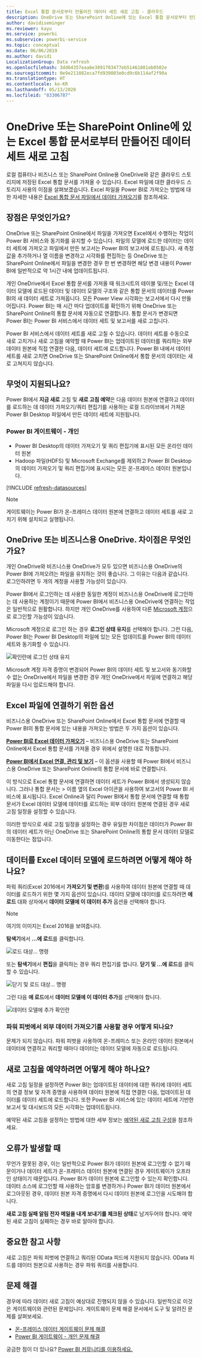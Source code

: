 ```yaml
---
title: Excel 통합 문서로부터 만들어진 데이터 세트 새로 고침 - 클라우드
description: OneDrive 또는 SharePoint Online에 있는 Excel 통합 문서로부터 만들어진 데이터 세트 새로 고침
author: davidiseminger
ms.reviewer: kayu
ms.service: powerbi
ms.subservice: powerbi-service
ms.topic: conceptual
ms.date: 06/06/2019
ms.author: davidi
LocalizationGroup: Data refresh
ms.openlocfilehash: 3dd64357eaa6e3891703477eb51461881eb0502e
ms.sourcegitcommit: 0e9e211082eca7fd939803e0cd9c6b114af2f90a
ms.translationtype: HT
ms.contentlocale: ko-KR
ms.lasthandoff: 05/13/2020
ms.locfileid: "83306787"
---
```

# <a name="refresh-a-dataset-created-from-an-excel-workbook-on-onedrive-or-sharepoint-online"></a>OneDrive 또는 SharePoint Online에 있는 Excel 통합 문서로부터 만들어진 데이터 세트 새로 고침

로컬 컴퓨터나 비즈니스 또는 SharePoint Online용 OneDrive와 같은 클라우드 스토리지에 저장된 Excel 통합 문서를 가져올 수 있습니다. Excel 파일에 대한 클라우드 스토리지 사용의 이점을 살펴보겠습니다. Excel 파일을 Power BI로 가져오는 방법에 대한 자세한 내용은 [Excel 통합 문서 파일에서 데이터 가져오기](service-excel-workbook-files.md)를 참조하세요.

## <a name="what-are-the-advantages"></a>장점은 무엇인가요?

OneDrive 또는 SharePoint Online에서 파일을 가져오면 Excel에서 수행하는 작업이 Power BI 서비스와 동기화를 유지할 수 있습니다. 파일의 모델에 로드한 데이터는 데이터 세트에 가져오고 파일에서 만든 보고서는 Power BI의 보고서에 로드됩니다. 새 측정값을 추가하거나 열 이름을 변경하고 시각화를 편집하는 등 OneDrive 또는 SharePoint Online에서 파일을 변경한 경우 한 번 변경하면 해당 변경 내용이 Power BI에 일반적으로 약 1시간 내에 업데이트됩니다.

개인 OneDrive에서 Excel 통합 문서를 가져올 때 워크시트의 테이블 및/또는 Excel 데이터 모델에 로드된 데이터 및 데이터 모델의 구조와 같은 통합 문서의 데이터를 Power BI의 새 데이터 세트로 가져옵니다. 모든 Power View 시각화는 보고서에서 다시 만들어집니다. Power BI는 매 시간 마다 업데이트를 확인하기 위해 OneDrive 또는 SharePoint Online의 통합 문서에 자동으로 연결합니다. 통합 문서가 변경되면 Power BI는 Power BI 서비스에서 데이터 세트 및 보고서를 새로 고칩니다.

Power BI 서비스에서 데이터 세트를 새로 고칠 수 있습니다. 데이터 세트를 수동으로 새로 고치거나 새로 고침을 예약할 때 Power BI는 업데이트된 데이터를 쿼리하는 외부 데이터 원본에 직접 연결한 다음, 데이터 세트에 로드합니다. Power BI 내에서 데이터 세트를 새로 고치면 OneDrive 또는 SharePoint Online에서 통합 문서의 데이터는 새로 고쳐지지 않습니다. 

## <a name="whats-supported"></a>무엇이 지원되나요?

Power BI에서 **지금 새로** 고침 및 **새로 고침 예약**은 다음 데이터 원본에 연결하고 데이터를 로드하는 데 데이터 가져오기/쿼리 편집기를 사용하는 로컬 드라이브에서 가져온 Power BI Desktop 파일에서 만든 데이터 세트에 지원됩니다.  

### <a name="power-bi-gateway---personal"></a>Power BI 게이트웨이 - 개인

* Power BI Desktop의 데이터 가져오기 및 쿼리 편집기에 표시된 모든 온라인 데이터 원본
* Hadoop 파일(HDFS) 및 Microsoft Exchange를 제외하고 Power BI Desktop의 데이터 가져오기 및 쿼리 편집기에 표시되는 모든 온-프레미스 데이터 원본입니다.

<!-- Refresh Data sources-->
[!INCLUDE [refresh-datasources](../includes/refresh-datasources.md)]

> [!NOTE]
> 게이트웨이는 Power BI가 온-프레미스 데이터 원본에 연결하고 데이터 세트를 새로 고치기 위해 설치되고 실행됩니다.
>
>

## <a name="onedrive-or-onedrive-for-business-whats-the-difference"></a>OneDrive 또는 비즈니스용 OneDrive. 차이점은 무엇인가요?

개인 OneDrive와 비즈니스용 OneDrive가 모두 있으면 비즈니스용 OneDrive의 Power BI에 가져오려는 파일을 유지하는 것이 좋습니다. 그 이유는 다음과 같습니다. 로그인하려면 두 개의 계정을 사용할 가능성이 있습니다.

Power BI에서 로그인하는 데 사용한 동일한 계정이 비즈니스용 OneDrive에 로그인하는 데 사용하는 계정이기 때문에 Power BI에서 비즈니스용 OneDrive에 연결하는 작업은 일반적으로 원활합니다. 하지만 개인 OneDrive를 사용하여 다른 [Microsoft 계정](https://account.microsoft.com)으로 로그인할 가능성이 있습니다.

Microsoft 계정으로 로그인 하는 경우 **로그인 상태 유지**를 선택해야 합니다. 그런 다음, Power BI는 Power BI Desktop의 파일에 있는 모든 업데이트를 Power BI의 데이터 세트와 동기화할 수 있습니다.  

![확인란에 로그인 상태 유지](media/refresh-excel-file-onedrive/refresh_signin_keepmesignedin.png)

Microsoft 계정 자격 증명이 변경되어 Power BI의 데이터 세트 및 보고서와 동기화할 수 없는 OneDrive에서 파일을 변경한 경우 개인 OneDrive에서 파일에 연결하고 해당 파일을 다시 업로드해야 합니다.

## <a name="options-for-connecting-to-excel-file"></a>Excel 파일에 연결하기 위한 옵션

비즈니스용 OneDrive 또는 SharePoint Online에서 Excel 통합 문서에 연결할 때 Power BI의 통합 문서에 있는 내용을 가져오는 방법은 두 가지 옵션이 있습니다.

[**Power BI로 Excel 데이터 가져오기**](service-excel-workbook-files.md#import-or-connect-to-an-excel-workbook-from-power-bi) – 비즈니스용 OneDrive 또는 SharePoint Online에서 Excel 통합 문서를 가져올 경우 위에서 설명한 대로 작동합니다.

[**Power BI에서 Excel 연결, 관리 및 보기**](service-excel-workbook-files.md#one-excel-workbook--two-ways-to-use-it) – 이 옵션을 사용할 때 Power BI에서 비즈니스용 OneDrive 또는 SharePoint Online의 통합 문서에 바로 연결합니다.

이 방식으로 Excel 통합 문서에 연결하면 데이터 세트가 Power BI에서 생성되지 않습니다. 그러나 통합 문서는 &gt; 이름 옆의 Excel 아이콘을 사용하여 보고서의 Power BI 서비스에 표시됩니다. Excel Online과 달리 Power BI에서 통합 문서에 연결할 때 통합 문서가 Excel 데이터 모델에 데이터를 로드하는 외부 데이터 원본에 연결된 경우 새로 고침 일정을 설정할 수 있습니다.

이러한 방식으로 새로 고침 일정을 설정하는 경우 유일한 차이점은 데이터가 Power BI의 데이터 세트가 아닌 OneDrive 또는 SharePoint Online의 통합 문서 데이터 모델로 이동한다는 점입니다.

## <a name="how-do-i-make-sure-data-is-loaded-to-the-excel-data-model"></a>데이터를 Excel 데이터 모델에 로드하려면 어떻게 해야 하나요?

파워 쿼리(Excel 2016에서 **가져오기 및 변환**)를 사용하여 데이터 원본에 연결할 때 데이터를 로드하기 위한 몇 가지 옵션이 있습니다. 데이터 모델에 데이터를 로드하려면 **에 로드** 대화 상자에서 **데이터 모델에 이 데이터 추가** 옵션을 선택해야 합니다.

> [!NOTE]
> 여기의 이미지는 Excel 2016을 보여줍니다.
>
>

**탐색기**에서 **...에 로드**를 클릭합니다.  

![로드 대상... 명령](media/refresh-excel-file-onedrive/refresh_loadtodm_1.png)

또는 **탐색기**에서 **편집**을 클릭하는 경우 쿼리 편집기를 엽니다. **닫기 및 ...에 로드**를 클릭할 수 있습니다.  

![닫기 및 로드 대상... 명령](media/refresh-excel-file-onedrive/refresh_loadtodm_2.png)

그런 다음 **에 로드**에서 **데이터 모델에 이 데이터 추가**를 선택해야 합니다.  

![데이터 모델에 추가 확인란](media/refresh-excel-file-onedrive/refresh_loadtodm_3.png)

### <a name="what-if-i-use-get-external-data-in-power-pivot"></a>파워 피벗에서 외부 데이터 가져오기를 사용할 경우 어떻게 되나요?

문제가 되지 않습니다. 파워 피벗을 사용하여 온-프레미스 또는 온라인 데이터 원본에서 데이터에 연결하고 쿼리할 때마다 데이터는 데이터 모델에 자동으로 로드됩니다.

## <a name="how-do-i-schedule-refresh"></a>새로 고침을 예약하려면 어떻게 해야 하나요?

새로 고침 일정을 설정하면 Power BI는 업데이트된 데이터에 대한 쿼리에 데이터 세트의 연결 정보 및 자격 증명을 사용하여 데이터 원본에 직접 연결한 다음, 업데이트된 데이터를 데이터 세트에 로드합니다. 또한 Power BI 서비스에 있는 데이터 세트에 기반한 보고서 및 대시보드의 모든 시각화는 업데이트됩니다.

예약된 새로 고침을 설정하는 방법에 대한 세부 정보는 [예약된 새로 고침 구성](refresh-scheduled-refresh.md)을 참조하세요.

## <a name="when-things-go-wrong"></a>오류가 발생할 때

무언가 잘못된 경우, 이는 일반적으로 Power BI가 데이터 원본에 로그인할 수 없기 때문이거나 데이터 세트가 온-프레미스 데이터 원본에 연결된 경우 게이트웨이가 오프라인 상태이기 때문입니다. Power BI가 데이터 원본에 로그인할 수 있는지 확인합니다. 데이터 소스에 로그인할 때 사용하는 암호를 변경하거나 Power BI가 데이터 원본에서 로그아웃된 경우, 데이터 원본 자격 증명에서 다시 데이터 원본에 로그인을 시도해야 합니다.

**새로 고침 실패 알림 전자 메일을 내게 보내기를 체크된 상태**로 남겨두어야 합니다. 예약된 새로 고침이 실패하는 경우 바로 알아야 합니다.

## <a name="important-notes"></a>중요한 참고 사항

새로 고침은 파워 피벗에 연결하고 쿼리된 OData 피드에 지원되지 않습니다. OData 피드를 데이터 원본으로 사용하는 경우 파워 쿼리를 사용합니다.

## <a name="troubleshooting"></a>문제 해결

경우에 따라 데이터 새로 고침이 예상대로 진행되지 않을 수 있습니다. 일반적으로 이것은 게이트웨이와 관련된 문제입니다. 게이트웨이 문제 해결 문서에서 도구 및 알려진 문제를 살펴보세요.

- [온-프레미스 데이터 게이트웨이 문제 해결](service-gateway-onprem-tshoot.md)
- [Power BI 게이트웨이 - 개인 문제 해결](service-admin-troubleshooting-power-bi-personal-gateway.md)

궁금한 점이 더 있나요? [Power BI 커뮤니티를 이용하세요.](https://community.powerbi.com/)
